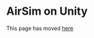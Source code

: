 # AirSim on Unity

This page has moved [here](https://github.com/microsoft/AirSim/blob/master/docs/Unity.md)